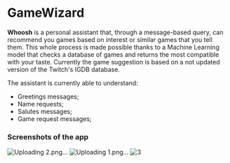 
# GameWizard
**Whoosh** is a personal assistant that, through a message-based query, can recommend you games based on interest or similar games that you tell them. This whole process is made possible thanks to a Machine Learning model that checks a database of games and returns the most compatible with your taste.
Currently the game suggestion is based on a not updated version of the Twitch's IGDB database.

The assistant is currently able to understand:
 - Greetings messages;
 - Name requests;
 - Salutes messages;
 - Game request messages;

### Screenshots of the app


![Uploading 2.png…]()
![Uploading 1.png…]()
![3](https://github.com/g-celentano/GameWizard/assets/111139129/5015224c-37da-4519-b58e-ff8cfaccd396)
